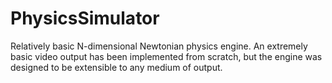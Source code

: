 # PhysicsSimulator
Relatively basic N-dimensional Newtonian physics engine. An extremely basic video output has been implemented from scratch, but the engine was designed to be extensible to any medium of output.
